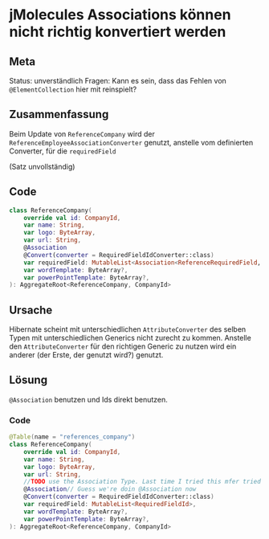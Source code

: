 # jMolecules Associations können nicht richtig konvertiert werden

## Meta
Status: unverständlich
Fragen: Kann es sein, dass das Fehlen von `@ElementCollection` hier mit reinspielt?

## Zusammenfassung
Beim Update von `ReferenceCompany` wird der `ReferenceEmployeeAssociationConverter` genutzt, anstelle vom definierten Converter, für die `requiredField`

(Satz unvollständig)

## Code
```kotlin
class ReferenceCompany(  
    override val id: CompanyId,  
    var name: String,  
    var logo: ByteArray,  
    var url: String,  
    @Association
    @Convert(converter = RequiredFieldIdConverter::class)  
    var requiredField: MutableList<Association<ReferenceRequiredField, RequiredFieldId>>,  
    var wordTemplate: ByteArray?,  
    var powerPointTemplate: ByteArray?,  
): AggregateRoot<ReferenceCompany, CompanyId>
```

## Ursache
Hibernate scheint mit unterschiedlichen `AttributeConverter` des selben Typen mit unterschiedlichen Generics nicht zurecht zu kommen. Anstelle den `AttributeConverter` für den richtigen Generic zu nutzen wird ein anderer (der Erste, der genutzt wird?) genutzt.

## Lösung
`@Association` benutzen und Ids direkt benutzen.

### Code
```kotlin
@Table(name = "references_company")  
class ReferenceCompany(  
    override val id: CompanyId,  
    var name: String,  
    var logo: ByteArray,  
    var url: String,  
    //TODO use the Association Type. Last time I tried this mfer tried using the ReferenceEmployeeAssociationConverterInstead  
    @Association// Guess we're doin @Association now  
    @Convert(converter = RequiredFieldIdConverter::class)  
    var requiredField: MutableList<RequiredFieldId>,  
    var wordTemplate: ByteArray?,  
    var powerPointTemplate: ByteArray?,  
): AggregateRoot<ReferenceCompany, CompanyId>
```